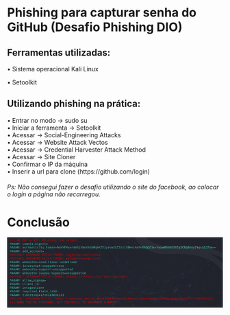 # Phishing para capturar senha do GitHub (Desafio Phishing DIO)

## Ferramentas utilizadas:
• Sistema operacional Kali Linux <div>
• Setoolkit

## Utilizando phishing na prática: 

<div>
• Entrar no modo → sudo su <div>
• Iniciar a ferramenta → Setoolkit <div>
• Acessar → Social-Engineering Attacks <div>
• Acessar → Website Attack Vectos <div>
• Acessar → Credential Harvester Attack Method <div>
• Acessar → Site Cloner <div>
• Confirmar o IP da máquina <div>
• Inserir a url para clone (https://github.com/login) <div>

###### Ps: Não consegui fazer o desafio utilizando o site do facebook, ao colocar o login a página não recarregou.

# Conclusão
![Screenshot of a comment on a GitHub issue showing an image, added in the Markdown, of an Octocat smiling and raising a tentacle.](https://github.com/biancasilvab/desafio-phishing-dio/blob/main/phishing.png)
